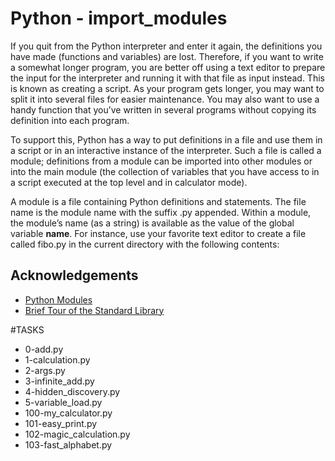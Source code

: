 # Python - import_modules

If you quit from the Python interpreter and enter it again, the definitions you have made (functions and variables) are lost. Therefore, if you want to write a somewhat longer program, you are better off using a text editor to prepare the input for the interpreter and running it with that file as input instead. This is known as creating a script. As your program gets longer, you may want to split it into several files for easier maintenance. You may also want to use a handy function that you’ve written in several programs without copying its definition into each program.

To support this, Python has a way to put definitions in a file and use them in a script or in an interactive instance of the interpreter. Such a file is called a module; definitions from a module can be imported into other modules or into the main module (the collection of variables that you have access to in a script executed at the top level and in calculator mode).

A module is a file containing Python definitions and statements. The file name is the module name with the suffix .py appended. Within a module, the module’s name (as a string) is available as the value of the global variable __name__. For instance, use your favorite text editor to create a file called fibo.py in the current directory with the following contents:

## Acknowledgements

 - [Python Modules](https://docs.python.org/3/tutorial/modules.html)
 - [Brief Tour of the Standard Library](https://docs.python.org/3/tutorial/stdlib.html#command-line-arguments)

#TASKS
 - 0-add.py
 - 1-calculation.py
 - 2-args.py
 - 3-infinite_add.py
 - 4-hidden_discovery.py
 - 5-variable_load.py
 - 100-my_calculator.py
 - 101-easy_print.py
 - 102-magic_calculation.py
 - 103-fast_alphabet.py
 
